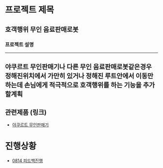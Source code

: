 프로젝트 제목
=============
호객행위 무인 음료판매로봇
-------------
### 프로젝트 설명
-------------
야쿠르트 무인판매기나 다른 무인 음료판매로봇같은경우 정해진위치에서 가만히 있거나 정해진 루트안에서 이동만 하는데 손님에게 적극적으로 호객행위를 하는 기능을 추가할계획
-------------
## 관련제품 (링크)
- [야쿠르트 무인판매기](https://www.youtube.com/watch?v=1PDjIo9LsTE)

# 진행상황
- [0814 피드백진행](/feedback/0814.md)
